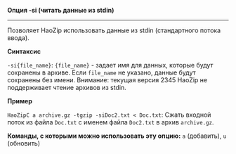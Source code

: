 ﻿**Опция -si (читать данные из stdin)**

--------------------------------------------------------------------------------

Позволяет HaoZip использовать данные из stdin (стандартного потока ввода).

**Синтаксис**

`-si{file_name}`: `{file_name}` - задает имя для данных, которые будут сохранены в архиве. Если `file_name` не указано, данные будут сохранены без имени. Внимание: текущая версия 2345 HaoZip не поддерживает чтение архивов из stdin.

**Пример**

`HaoZipC a archive.gz -tgzip -siDoc2.txt < Doc.txt`: Сжать входной поток из файла `Doc.txt` с именем файла `Doc2.txt` в архив `archive.gz`.

**Команды, с которыми можно использовать эту опцию:** `a` (добавить), `u` (обновить)
